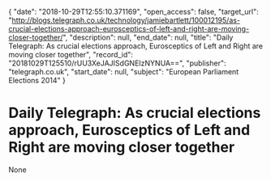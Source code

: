 {
  "date": "2018-10-29T12:55:10.371169", 
  "open_access": false, 
  "target_url": "http://blogs.telegraph.co.uk/technology/jamiebartlett/100012195/as-crucial-elections-approach-eurosceptics-of-left-and-right-are-moving-closer-together/", 
  "description": null, 
  "end_date": null, 
  "title": "Daily Telegraph: As crucial elections approach, Eurosceptics of Left and Right are moving closer together", 
  "record_id": "20181029T125510/rUU3XeJAJISdGNEIzNYNUA==", 
  "publisher": "telegraph.co.uk", 
  "start_date": null, 
  "subject": "European Parliament Elections 2014"
}

# Daily Telegraph: As crucial elections approach, Eurosceptics of Left and Right are moving closer together

None